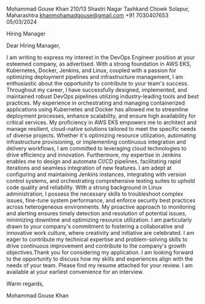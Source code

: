 Mohammad Gouse Khan
210/13 Shastri Nagar Tashkand Chowk
Solapur, Maharashtra
khanmohamadgouse@gmail.com
+91 7030407653
05/03/2024


Hiring Manager


Dear Hiring Manager,

I am writing to express my interest in the DevOps Engineer position at your esteemed company, as advertised. With a strong foundation in AWS EKS, Kubernetes, Docker, Jenkins, and Linux, coupled with a passion for optimizing deployment pipelines and infrastructure management, I am enthusiastic about the opportunity to contribute to your team's success. Throughout my career, I have successfully designed, implemented, and maintained robust DevOps pipelines utilizing industry-leading tools and best practices. My experience in orchestrating and managing containerized applications using Kubernetes and Docker has allowed me to streamline deployment processes, enhance scalability, and ensure high availability for critical services. My proficiency in AWS EKS empowers me to architect and manage resilient, cloud-native solutions tailored to meet the specific needs of diverse projects. Whether it's optimizing resource utilization, automating infrastructure provisioning, or implementing continuous integration and delivery workflows, I am committed to leveraging cloud technologies to drive efficiency and innovation. Furthermore, my expertise in Jenkins enables me to design and automate CI/CD pipelines, facilitating rapid iterations and seamless integration of new features. I am adept at configuring and maintaining Jenkins instances, integrating with version control systems, and orchestrating comprehensive testing suites to uphold code quality and reliability. With a strong background in Linux administration, I possess the necessary skills to troubleshoot complex issues, fine-tune system performance, and enforce security best practices across heterogeneous environments. My proactive approach to monitoring and alerting ensures timely detection and resolution of potential issues, minimizing downtime and optimizing resource utilization. I am particularly drawn to your company's commitment to fostering a collaborative and innovative work culture, where creativity and initiative are celebrated. I am eager to contribute my technical expertise and problem-solving skills to drive continuous improvement and contribute to the company's growth objectives.Thank you for considering my application. I am looking forward to the opportunity to discuss how my skills and experiences align with the needs of your team. Please find my resume attached for your review. I am available at your earliest convenience for an interview.

Warm regards,


Mohammad Gouse Khan
